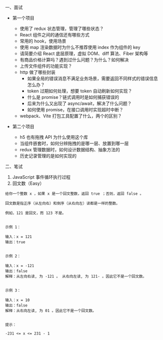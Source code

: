一、面试

- 第一个项目

  - 使用了 redux 状态管理，管理了哪些状态？
  - React 组件之间的通信还有哪些方式
  - 常用的 hook，使用场景
  - 使用 map 渲染数据时为什么不推荐使用 index 作为组件的 key
  - 请简要介绍 React 底层原理，虚拟 DOM、diff 算法、Fiber 架构等
  - 有商品价格计算吗？遇到过什么问题？为什么？如何解决
  - 上传文件组件的功能实现？
  - http 做了哪些封装
    - 如果全局的错误消息不满足业务场景，需要返回不同样式的错误信息怎么办？
    - token 过期如何处理，想要 token 自动刷新如何实现？
    - 什么是 promise？链式调用时是如何捕获错误的
    - 后来为什么又出现了 async/await，解决了什么问题？
    - 如何使用 promise，在接口调用时实现超时中断？
  - webpack、Vite 打包工具配置了什么，两个的区别？

- 第二个项目

  - h5 也有拖拽 API 为什么使用这个库
  - 当组件嵌套时，如何分辨拖拽的是哪一层、放置到哪一层
  - redux 管理数据时，如何设计数据结构、抽象方法的
  - 历史记录管理的是如何实现的

二、笔试

1. JavaScript 事件循环执行过程
2. 回文数（Easy）

```
给你一个整数 x ，如果 x 是一个回文整数，返回 true ；否则，返回 false 。

回文数是指正序（从左向右）和倒序（从右向左）读都是一样的整数。

例如，121 是回文，而 123 不是。


示例 1：

输入：x = 121
输出：true


示例 2：

输入：x = -121
输出：false
解释：从左向右读, 为 -121 。 从右向左读, 为 121- 。因此它不是一个回文数。


示例 3：

输入：x = 10
输出：false
解释：从右向左读, 为 01 。因此它不是一个回文数。


提示：

-231 <= x <= 231 - 1
```
